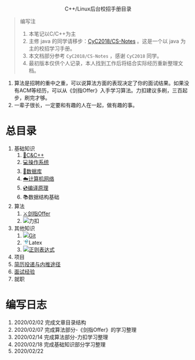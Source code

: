 <div align="center">
C++/Linux后台校招手册目录
</div>

>编写注
>
>1. 本笔记以C/C++为主
>2. 主修 java 的同学请移步：[CyC2018/CS-Notes](https://github.com/CyC2018/CS-Notes) 。这是一个以 java 为主的校招学习手册。
>3. 本文档部分参考 `CyC2018/CS-Notes` ，感谢 `CyC2018` 同学。
>4. 最初版本仅供个人记录，本人找到工作后将结合实际经历重新整理文档。

1. 算法是招聘的重中之重，可以说算法方面的表现决定了你的面试结果。如果没有ACM等经历，可以从《剑指Offer》入手学习算法。力扣建议多刷，三百起步，刷完才够。
2. 一辈子很长，一定要和有趣的人在一起，做有趣的事。

# 总目录

1. 基础知识
   1. [📝C&C++](./CandCPP/index.md)
   2. [💻操作系统](./os/index.md)
   3. [💾数据库](./database/index.md)
   4. [☁️计算机网络](./network/index.md)
   5. [💿编译原理](./compiling/index.md)
   6. 📚数据结构基础
2. 算法
   1. [⚔️剑指Offer](./SwordOffer.md)
   2. <img src="https://static.leetcode-cn.com/cn-assets/icons/favicon-16x16.png"  style="height:0.9rem" />力扣
3. 其他知识
   1. [<img src="https://git-scm.com/favicon.ico" style="height:0.9rem"/>Git](./git.md)
   2. <img src="./.README.assets/latex.jpg"  style="height:1rem"/>Latex
   3. [<img src="https://ss2.bdstatic.com/70cFvnSh_Q1YnxGkpoWK1HF6hhy/it/u=2271514494,1789142084&fm=26&gp=0.jpg" style="height:1rem"/>正则表达式](./regexp.md)
4. 项目
5. [简历投递与内推途径](./chance.md)
6. [面试经验](./interview.md)
7. 就职







# 编写日志





1. 2020/02/02 完成文章目录结构
2. 2020/02/07 完成算法部分-《剑指Offer》的学习整理
3. 2020/02/14 完成算法部分-力扣学习整理
4. 2020/02/18 完成基础知识部分学习整理
5. 2020/02/22

